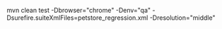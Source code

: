 mvn clean test -Dbrowser="chrome" -Denv="qa" -Dsurefire.suiteXmlFiles=petstore_regression.xml -Dresolution="middle"
